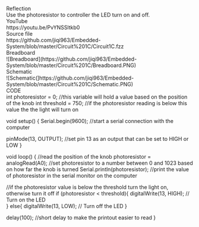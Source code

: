 </br>
Reflection
</br>
Use the photoresistor to controller the LED turn on and off.
</br>
YouTube
</br>
https://youtu.be/PvYNSSltkb0
</br>
Source file
</br>
https://github.com/jiqi963/Embedded-System/blob/master/Circuit%201C/Circuit1C.fzz
</br>
Breadboard
</br>
![Breadboard](https://github.com/jiqi963/Embedded-System/blob/master/Circuit%201C/Breadboard.PNG)
</br>
Schematic
</br>
![Schematic(]https://github.com/jiqi963/Embedded-System/blob/master/Circuit%201C/Schematic.PNG)
</br>
CODE
</br>
int photoresistor = 0;              //this variable will hold a value based on the position of the knob
int threshold = 750;                //if the photoresistor reading is below this value the the light will turn on

void setup()
{
  Serial.begin(9600);               //start a serial connection with the computer
  
  pinMode(13, OUTPUT);              //set pin 13 as an output that can be set to HIGH or LOW
}

void loop()
{
  //read the position of the knob
  photoresistor = analogRead(A0);   //set photoresistor to a number between 0 and 1023 based on how far the knob is turned
  Serial.println(photoresistor);    //print the value of photoresistor in the serial monitor on the computer

  //if the photoresistor value is below the threshold turn the light on, otherwise turn it off
  if (photoresistor < threshold){
    digitalWrite(13, HIGH);         // Turn on the LED  
  } else{
    digitalWrite(13, LOW);          // Turn off the LED
  }

  delay(100);                       //short delay to make the printout easier to read
}
